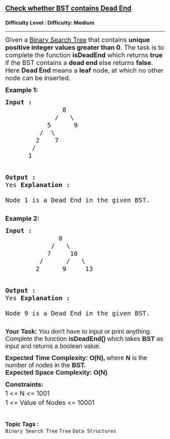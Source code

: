 <h2><a href="https://www.geeksforgeeks.org/problems/check-whether-bst-contains-dead-end/1">Check whether BST contains Dead End</a></h2><h3>Difficulty Level : Difficulty: Medium</h3><hr><div class="problems_problem_content__Xm_eO"><p><span style="font-size: 20px;">Given a&nbsp;<a title="Binary Search Tree" href="https://www.geeksforgeeks.org/binary-search-tree-data-structure/" target="_blank" rel="noopener">Binary Search Tree</a> that contains <strong>unique positive integer values greater than 0</strong>. The task is to complete the function <strong>isDeadEnd</strong> which returns <strong>true</strong> if&nbsp;the BST contains a <strong>dead end </strong>else returns <strong>false</strong>. Here <strong>Dead End </strong>means a&nbsp;<strong>leaf</strong> node, at which no other node can be inserted.</span></p>
<p><strong><span style="font-size: 20px;">Example 1:</span></strong></p>
<pre><span style="font-size: 20px;"><strong>Input :</strong>   
&nbsp;              8
             /   \ 
           5      9
         /  \     
        2    7 
       /
      1     
          
<strong>Output :</strong> <br>Yes
<strong>Explanation :</strong> <br>Node 1 is a Dead End in the given BST.</span></pre>
<p><strong><span style="font-size: 20px;">Example 2:</span></strong><span style="font-size: 20px;"> </span></p>
<pre><span style="font-size: 20px;"><strong>Input :</strong>     
&nbsp;             8
            /   \ 
           7     10
         /      /   \
        2      9     13

<strong>Output :</strong> <br>Yes
<strong>Explanation :</strong> <br>Node 9 is a Dead End in the given BST.<br></span></pre>
<p><span style="font-family: sans-serif; font-size: 20px; white-space: normal;"><strong>Your Task:</strong> You don't have to input or print anything. Complete the function <strong>isDeadEnd()&nbsp;</strong>which takes <strong>BST</strong> as input and returns a boolean value.</span></p>
<p><span style="font-family: sans-serif; font-size: 20px; white-space: normal;"><strong>Expected Time Complexity:</strong> <strong>O(N),</strong> where <strong>N</strong> is the number of nodes in the <strong>BST.<br></strong></span><strong style="font-family: sans-serif; font-size: 20px; white-space: normal;">Expected Space Complexity:</strong><span style="font-family: sans-serif; font-size: 20px; white-space: normal;">&nbsp;</span><strong style="font-family: sans-serif; font-size: 20px; white-space: normal;">O(N)</strong></p>
<p><span style="font-size: 20px;"><strong>Constraints:</strong></span><span style="font-size: 20px;"><br>1 &lt;= N &lt;= 1001<sup><br></sup>1 &lt;= Value of Nodes &lt;= 10001<sup><br></sup></span></p></div><br><p><span style=font-size:18px><strong>Topic Tags : </strong><br><code>Binary Search Tree</code>&nbsp;<code>Tree</code>&nbsp;<code>Data Structures</code>&nbsp;
